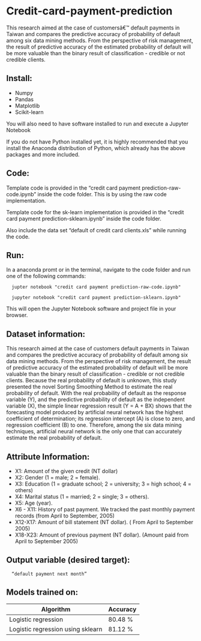 # Credit-card-payment-prediction

This research aimed at the case of customersâ€™ default payments in Taiwan and compares the predictive accuracy of probability of default among six data mining methods. From the perspective of risk management, the result of predictive accuracy of the estimated probability of default will be more valuable than the binary result of classification - credible or not credible clients.

## Install:

* Numpy
* Pandas 
* Matplotlib
* Scikit-learn

You will also need to have software installed to run and execute a Jupyter Notebook

If you do not have Python installed yet, it is highly recommended that you install the Anaconda distribution of Python, which already has the above packages and more included.

## Code:

Template code is provided in the “credit card payment prediction-raw-code.ipynb” inside the code folder. This is by using the raw code implementation. 

Template code for the sk-learn implementation is provided in the “credit card payment prediction-sklearn.ipynb” inside the code folder.

Also include the data set “default of credit card clients.xls” while running the code.

## Run:

In a anaconda promt or in the  terminal, navigate to the code folder and run one of the following commands:

      jupter notebook "credit card payment prediction-raw-code.ipynb"

      jupyter notebook "credit card payment prediction-sklearn.ipynb"

This will open the Jupyter Notebook software and project file in your browser.

## Dataset information:

This research aimed at the case of customers default payments in Taiwan and compares the predictive accuracy of probability of default among six data mining methods. From the perspective of risk management, the result of predictive accuracy of the estimated probability of default will be more valuable than the binary result of classification - credible or not credible clients. Because the real probability of default is unknown, this study presented the novel Sorting Smoothing Method to estimate the real probability of default. With the real probability of default as the response variable (Y), and the predictive probability of default as the independent variable (X), the simple linear regression result (Y = A + BX) shows that the forecasting model produced by artificial neural network has the highest coefficient of determination; its regression intercept (A) is close to zero, and regression coefficient (B) to one. Therefore, among the six data mining techniques, artificial neural network is the only one that can accurately estimate the real probability of default.

## Attribute Information:

* X1: Amount of the given credit (NT dollar)
* X2: Gender (1 = male; 2 = female). 
* X3: Education (1 = graduate school; 2 = university; 3 = high school; 4 = others)
* X4: Marital status (1 = married; 2 = single; 3 = others). 
* X5: Age (year).
* X6 - X11: History of past payment. We tracked the past monthly payment records (from April to September, 2005)
* X12-X17: Amount of bill statement (NT dollar). ( From April to September 2005)
* X18-X23: Amount of previous payment (NT dollar). (Amount paid from April to September 2005)

## Output variable (desired target):

      “default payment next month”


## Models trained on:

| Algorithm                         | Accuracy|
| --- | --- | 
| Logistic regression               | 80.48 % |
| Logistic regression using sklearn | 81.12 % |







